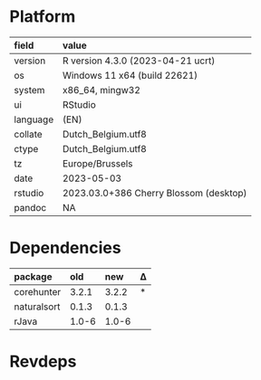 # Platform

|field    |value                                  |
|:--------|:--------------------------------------|
|version  |R version 4.3.0 (2023-04-21 ucrt)      |
|os       |Windows 11 x64 (build 22621)           |
|system   |x86_64, mingw32                        |
|ui       |RStudio                                |
|language |(EN)                                   |
|collate  |Dutch_Belgium.utf8                     |
|ctype    |Dutch_Belgium.utf8                     |
|tz       |Europe/Brussels                        |
|date     |2023-05-03                             |
|rstudio  |2023.03.0+386 Cherry Blossom (desktop) |
|pandoc   |NA                                     |

# Dependencies

|package     |old   |new   |Δ  |
|:-----------|:-----|:-----|:--|
|corehunter  |3.2.1 |3.2.2 |*  |
|naturalsort |0.1.3 |0.1.3 |   |
|rJava       |1.0-6 |1.0-6 |   |

# Revdeps


